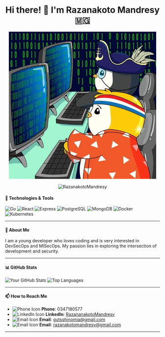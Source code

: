 <h1 align="center" >Hi there! 👋 I'm Razanakoto Mandresy 🇲🇬</h1>
<p align="center">
  <img src="./gif.webp"
</p>
<p align="center"> <img src="https://komarev.com/ghpvc/?username=RazanakotoMandresy" alt="RazanakotoMandresy" /> </p>

#### 🔧 Technologies & Tools

![Go](https://img.shields.io/badge/Go-%2300ADD8.svg?style=for-the-badge&logo=go&logoColor=white)
![React](https://img.shields.io/badge/React-%2320232a.svg?style=for-the-badge&logo=react&logoColor=%2361DAFB)
![Express](https://img.shields.io/badge/Express-%23404d59.svg?style=for-the-badge&logo=express&logoColor=%2361DAFB)
![PostgreSQL](https://img.shields.io/badge/PostgreSQL-%23316192.svg?style=for-the-badge&logo=postgresql&logoColor=white)
![MongoDB](https://img.shields.io/badge/MongoDB-%2347A248.svg?style=for-the-badge&logo=mongodb&logoColor=white)
![Docker](https://img.shields.io/badge/Docker-%230db7ed.svg?style=for-the-badge&logo=docker&logoColor=white)
![Kubernetes](https://img.shields.io/badge/Kubernetes-%23326ce5.svg?style=for-the-badge&logo=kubernetes&logoColor=white)

---
#### 🚀 About Me

I am a young developer who loves coding and is very interested in DevSecOps and MlSecOps. My passion lies in exploring the intersection of development and security.

---
#### 📊 GitHub Stats

![Your GitHub Stats](https://github-readme-stats.vercel.app/api?username=RazanakotoMandresy&show_icons=true&theme=calm_pink)
![Top Languages](https://github-readme-stats.vercel.app/api/top-langs/?username=RazanakotoMandresy&layout=compact&theme=calm_pink)

---

#### 📫 How to Reach Me

- ![Phone Icon](https://img.shields.io/badge/Phone-%23E4405F.svg?style=for-the-badge&logo=phone&logoColor=white) **Phone**: 0347180577
- ![LinkedIn Icon](https://img.shields.io/badge/LinkedIn-%230077B5.svg?style=for-the-badge&logo=linkedin&logoColor=white) **LinkedIn**: [RazananakotoMandresy](https://www.linkedin.com/in/razanakoto-mandresy-0227b22a6/)
- ![Email Icon](https://img.shields.io/badge/Email-%23D14836.svg?style=for-the-badge&logo=gmail&logoColor=white) **Email**: gutsshinomia@gmail.com
- ![Email Icon](https://img.shields.io/badge/Email-%23D14836.svg?style=for-the-badge&logo=gmail&logoColor=white) **Email**: razanakotomandresy@gmail.com 

---
